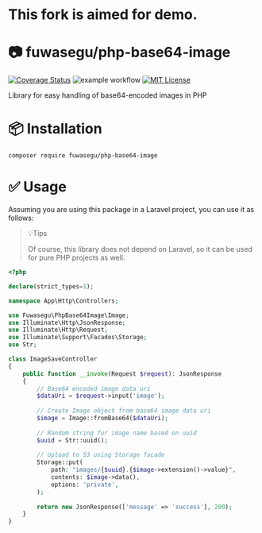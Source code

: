 # This fork is aimed for demo.

# 📷 fuwasegu/php-base64-image
[![Coverage Status](https://coveralls.io/repos/github/lunain84/php-base64-image/badge.svg?branch=master)](https://coveralls.io/github/lunain84/php-base64-image?branch=master)
![example workflow](https://github.com/lunain84/php-base64-image/actions/workflows/ci.yml/badge.svg)
[![MIT License](http://img.shields.io/badge/license-MIT-blue.svg?style=flat)](LICENSE)

Library for easy handling of base64-encoded images in PHP

# 📦 Installation
```shell
composer require fuwasegu/php-base64-image
```

# ✅ Usage
Assuming you are using this package in a Laravel project, you can use it as follows:
> 💡Tips
> 
> Of course, this library does not depend on Laravel, so it can be used for pure PHP projects as well.


```php
<?php

declare(strict_types=1);

namespace App\Http\Controllers;

use Fuwasegu\PhpBase64Image\Image;
use Illuminate\Http\JsonResponse;
use Illuminate\Http\Request;
use Illuminate\Support\Facades\Storage;
use Str;

class ImageSaveController
{
    public function __invoke(Request $request): JsonResponse
    {
        // Base64 encoded image data uri
        $dataUri = $request->input('image');
        
        // Create Image object from base64 image data uri
        $image = Image::fromBase64($dataUri);
        
        // Random string for image name based on uuid
        $uuid = Str::uuid();
        
        // Upload to S3 using Storage facade
        Storage::put(
            path: "images/{$uuid}.{$image->extension()->value}",
            contents: $image->data(),
            options: 'private',
        );
        
        return new JsonResponse(['message' => 'success'], 200);
    }
}
```
